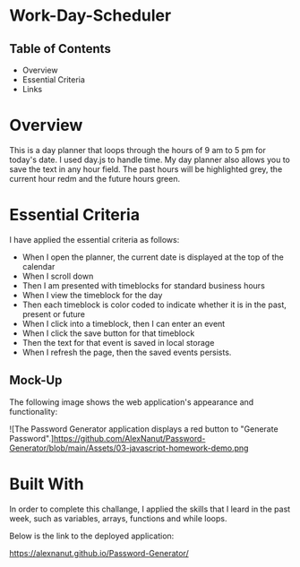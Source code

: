 # Work-Day-Scheduler

## Table of Contents

* Overview
* Essential Criteria
* Links


# Overview

This is a day planner that loops through the hours of 9 am to 5 pm for today's date. I used day.js to handle time. My day planner also allows you to save the text in any hour field. The past hours will be highlighted grey, the current hour redm and the future hours green. 


# Essential Criteria 

I have applied the essential criteria as follows:

* When I open the planner, the current date is displayed at the top of the calendar
* When I scroll down
* Then I am presented with timeblocks for standard business hours
* When I view the timeblock for the day
* Then each timeblock is color coded to indicate whether it is in the past, present or future
* When I click into a timeblock, then I can enter an event
* When I click the save button for that timeblock
* Then the text for that event is saved in local storage
* When I refresh the page, then the saved events persists. 

## Mock-Up

The following image shows the web application's appearance and functionality:

![The Password Generator application displays a red button to "Generate Password".]https://github.com/AlexNanut/Password-Generator/blob/main/Assets/03-javascript-homework-demo.png

# Built With

In order to complete this challange, I applied the skills that I leard in the past week, such as variables, arrays, functions and while loops. 


Below is the link to the deployed application: 

https://alexnanut.github.io/Password-Generator/ 
